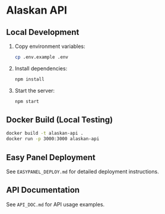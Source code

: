 # Alaskan API

## Local Development

1. Copy environment variables:

   ```bash
   cp .env.example .env
   ```

2. Install dependencies:

   ```bash
   npm install
   ```

3. Start the server:
   ```bash
   npm start
   ```

## Docker Build (Local Testing)

```bash
docker build -t alaskan-api .
docker run -p 3000:3000 alaskan-api
```

## Easy Panel Deployment

See `EASYPANEL_DEPLOY.md` for detailed deployment instructions.

## API Documentation

See `API_DOC.md` for API usage examples.
